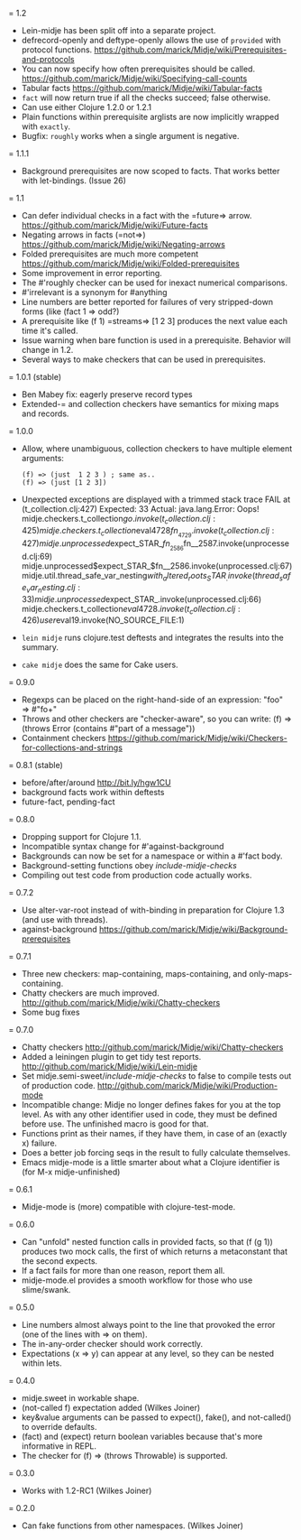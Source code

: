 = 1.2
* Lein-midje has been split off into a separate project.
* defrecord-openly and deftype-openly allows the use of
  `provided` with protocol functions.
  https://github.com/marick/Midje/wiki/Prerequisites-and-protocols
* You can now specify how often prerequisites should be called.
  https://github.com/marick/Midje/wiki/Specifying-call-counts
* Tabular facts
   https://github.com/marick/Midje/wiki/Tabular-facts
* `fact` will now return true if all the checks succeed;
  false otherwise.
* Can use either Clojure 1.2.0 or 1.2.1
* Plain functions within prerequisite arglists are now
  implicitly wrapped with `exactly`.
* Bugfix: `roughly` works when a single argument is negative.

= 1.1.1 
* Background prerequisites are now scoped to facts. That
  works better with let-bindings. (Issue 26)

= 1.1
* Can defer individual checks in a fact with the =future=>
  arrow.
  https://github.com/marick/Midje/wiki/Future-facts
* Negating arrows in facts (=not=>)
  https://github.com/marick/Midje/wiki/Negating-arrows
* Folded prerequisites are much more competent
  https://github.com/marick/Midje/wiki/Folded-prerequisites
* Some improvement in error reporting.
* The #'roughly checker can be used for inexact numerical
  comparisons. 
* #'irrelevant is a synonym for #anything
* Line numbers are better reported for failures of very
  stripped-down forms (like (fact 1 => odd?)
* A prerequisite like (f 1) =streams=> [1 2 3] produces
  the next value each time it's called.
* Issue warning when bare function is used in a
  prerequisite. Behavior will change in 1.2.
* Several ways to make checkers that can be used in
  prerequisites.

= 1.0.1 (stable)
* Ben Mabey fix: eagerly preserve record types
* Extended-= and collection checkers have semantics for
  mixing maps and records.

= 1.0.0
* Allow, where unambiguous, collection checkers to have multiple element arguments:

      (f) => (just  1 2 3 ) ; same as..
      (f) => (just [1 2 3])

* Unexpected exceptions are displayed with a trimmed stack trace
       FAIL at (t_collection.clj:427)
           Expected: 33
             Actual: java.lang.Error: Oops!
                     midje.checkers.t_collection$go.invoke(t_collection.clj:425)
                     midje.checkers.t_collection$eval4728$fn__4729.invoke(t_collection.clj:427)
                     midje.unprocessed$expect_STAR_$fn__2586$fn__2587.invoke(unprocessed.clj:69)
                     midje.unprocessed$expect_STAR_$fn__2586.invoke(unprocessed.clj:67)
                     midje.util.thread_safe_var_nesting$with_altered_roots_STAR_.invoke(thread_safe_var_nesting.clj:33)
                     midje.unprocessed$expect_STAR_.invoke(unprocessed.clj:66)
                     midje.checkers.t_collection$eval4728.invoke(t_collection.clj:426)
                     user$eval19.invoke(NO_SOURCE_FILE:1) 

* `lein midje` runs clojure.test deftests and integrates the results into the summary.

* `cake midje` does the same for Cake users.


= 0.9.0 
* Regexps can be placed on the right-hand-side of an
  expression: "foo" => #"fo+"
* Throws and other checkers are "checker-aware", so 
  you can write:  (f) => (throws Error (contains #"part of a message"))
* Containment checkers
  https://github.com/marick/Midje/wiki/Checkers-for-collections-and-strings

= 0.8.1 (stable)
* before/after/around
  http://bit.ly/hgw1CU
* background facts work within deftests
* future-fact, pending-fact 

= 0.8.0
* Dropping support for Clojure 1.1.
* Incompatible syntax change for #'against-background
* Backgrounds can now be set for a namespace or within a
  #'fact body.
* Background-setting functions obey *include-midje-checks*
* Compiling out test code from production code actually
   works.

= 0.7.2
* Use alter-var-root instead of with-binding in preparation
  for Clojure 1.3 (and use with threads).
* against-background
   https://github.com/marick/Midje/wiki/Background-prerequisites

= 0.7.1 
* Three new checkers: map-containing, maps-containing, and
  only-maps-containing. 
* Chatty checkers are much improved.
  http://github.com/marick/Midje/wiki/Chatty-checkers
* Some bug fixes

= 0.7.0
* Chatty checkers
  http://github.com/marick/Midje/wiki/Chatty-checkers
* Added a leiningen plugin to get tidy test reports.
  http://github.com/marick/Midje/wiki/Lein-midje
* Set midje.semi-sweet/*include-midje-checks* to false to
  compile tests out of production code. 
  http://github.com/marick/Midje/wiki/Production-mode
* Incompatible change: Midje no longer defines fakes for 
  you at the top level. As with any other identifier used in
  code, they must be defined before use. The unfinished macro
  is good for that.
* Functions print as their names, if they have them, in case
  of an (exactly x) failure.
* Does a better job forcing seqs in the result to fully calculate
  themselves.
* Emacs midje-mode is a little smarter about what a Clojure
  identifier is (for M-x midje-unfinished)
  
= 0.6.1
* Midje-mode is (more) compatible with clojure-test-mode.

= 0.6.0 
* Can "unfold" nested function calls in provided facts, so
  that (f (g 1)) produces two mock calls, the first of which
  returns a metaconstant that the second expects.
* If a fact fails for more than one reason, report them all.
* midje-mode.el provides a smooth workflow for those 
  who use slime/swank.

= 0.5.0
* Line numbers almost always point to the line that provoked
  the error (one of the lines with => on them).
* The in-any-order checker should work correctly.
* Expectations (x => y) can appear at any level, so they can
  be nested within lets.

= 0.4.0
* midje.sweet in workable shape.
* (not-called f) expectation added (Wilkes Joiner)
* key&value arguments can be passed to expect(), fake(), and
  not-called() to override defaults.
* (fact) and (expect) return boolean variables because
  that's more informative in REPL.
* The checker for (f) => (throws Throwable) is supported.

= 0.3.0
* Works with 1.2-RC1 (Wilkes Joiner)

= 0.2.0

* Can fake functions from other namespaces. (Wilkes Joiner)

